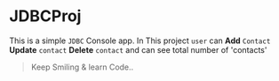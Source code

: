 # JDBCProj

This is a simple `JDBC` Console app.
In This project `user` can **Add** `Contact` **Update** `contact` **Delete** `contact` and can see total number of 'contacts'

>Keep Smiling & learn Code..

